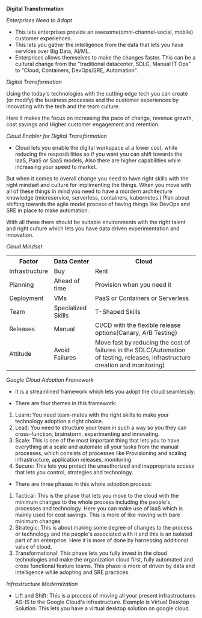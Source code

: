 **Digital Transformation**

*Enterprises Need to Adapt*

- This lets enterprises provide an awesome(omni-channel-social, mobile) customer experiences.
- This lets you gather the intelligence from the data that lets you have services over Big Data, AI/ML.
- Enterprises allows themselves to make the changes faster. This can be a cultural change from the "traditional datacenter, SDLC, Manual IT Ops" to "Cloud, Containers, DevOps/SRE, Automation".

*Digital Transformation*

Using the today's technologies with the cutting edge tech you can create (or modify) the business processes and the customer experiences by innovating with the tech and the team culture.

Here it makes the focus on increasing the pace of change, revenue growth, cost savings and Higher customer engagement and retention.

*Cloud Enabler for Digital Transformation*

- Cloud lets you enable the digital workspace at a lower cost, while reducing the resposibilities so if you want you can shift towards the IaaS, PaaS or SaaS models, Also there are higher capabilities while increasing your speed to market.

But when it comes to overall change you need to have right skills with the right mindset and culture for implimenting the things. When you move with all of these things in mind you need to have a mordern architecture knowledge (microservice, serverless, containers, kubernetes.) Plan about shifting towards the agile model process of having things like DevOps and SRE in place to make automation.

With all these there should be suitable environments with the right talent and right culture which lets you have data driven experimentation and innovation.

*Cloud Mindset*

<table>
<tr>
<th>Factor</th>
<th>Data Center</th>
<th>Cloud</th>
</tr>
<tr>
<td>Infrastructure</td>
<td>Buy</td>
<td>Rent</td>
</tr>
<tr>
<td>Planning</td>
<td>Ahead of time</td>
<td>Provision when you need it</td>
</tr>
<tr>
<td>Deployment</td>
<td>VMs</td>
<td>PaaS or Containers or Serverless</td>
</tr>
<tr>
<td>Team</td>
<td>Specialized Skills</td>
<td>T-Shaped Skills</td>
</tr>
<tr>
<td>Releases</td>
<td>Manual</td>
<td>CI/CD with the flexible release options(Canary, A/B Testing)</td>
</tr>
<tr>
<td>Attitude</td>
<td>Avoid Failures</td>
<td>Move fast by reducing the cost of failures in the SDLC(Automation of testing, releases, infrastructure creation and monitoring)</td>
</tr>
</table>

*Google Cloud Adoption Framework*

- It is a streamlined framework which lets you adopt the cloud seamlessly.

- There are four themes in this framework:
1. Learn: You need team-mates with the right skills to make your technology adoption a right choice.
2. Lead: You need to structure your team in such a way so you they can cross-function, brainstorm, experimenting and innovating.
3. Scale: This is one of the most important thing that lets you to have everything at a scale and automate all your tasks from the manual processes, which consists of processes like Provisioning and scaling infrastructure, application releases, monitoring.
4. Secure: This lets you protect the unauthorized and inappropriate access that lets you control, strategies and technology.

- There are three phases in this whole adoption process:
1. Tactical: This is the phase that lets you move to the cloud with the minimum changes to the whole process including the people's, processes and technology. Here you can make use of IaaS which is mainly used for cost savings. This is more of like moving with bare minimum changes 
2. Strategic: This is about making some degree of changes to the process or technology and the people's associated with it and this is an isolated part of an enterprise. Here it is more of done by harnessing additional value of cloud.
3. Transformational: This phase lets you fully invest in the cloud technologies and make the organization cloud first, fully automated and cross functional feature teams. This phase is more of driven by data and intelligence while adopting and SRE practices.

*Infrastructure Modernization*

- Lift and Shift: This is a process of moving all your present infrastructures AS-IS to the Google Cloud's infrastructure. Example is Virtual Desktop Solution: This lets you have a virtual desktop solution on google cloud. 